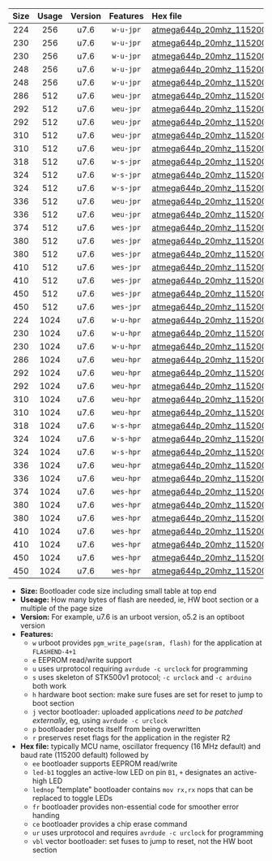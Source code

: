 |Size|Usage|Version|Features|Hex file|
|:-:|:-:|:-:|:-:|:--|
|224|256|u7.6|`w-u-jpr`|[atmega644p_20mhz_115200bps_ur_vbl.hex](https://raw.githubusercontent.com/stefanrueger/urboot/main/atmega644p_20mhz_115200bps_ur_vbl.hex)|
|230|256|u7.6|`w-u-jpr`|[atmega644p_20mhz_115200bps_led+b0_ur_vbl.hex](https://raw.githubusercontent.com/stefanrueger/urboot/main/atmega644p_20mhz_115200bps_led+b0_ur_vbl.hex)|
|230|256|u7.6|`w-u-jpr`|[atmega644p_20mhz_115200bps_lednop_ur_vbl.hex](https://raw.githubusercontent.com/stefanrueger/urboot/main/atmega644p_20mhz_115200bps_lednop_ur_vbl.hex)|
|248|256|u7.6|`w-u-jpr`|[atmega644p_20mhz_115200bps_led+b0_fr_ur_vbl.hex](https://raw.githubusercontent.com/stefanrueger/urboot/main/atmega644p_20mhz_115200bps_led+b0_fr_ur_vbl.hex)|
|248|256|u7.6|`w-u-jpr`|[atmega644p_20mhz_115200bps_lednop_fr_ur_vbl.hex](https://raw.githubusercontent.com/stefanrueger/urboot/main/atmega644p_20mhz_115200bps_lednop_fr_ur_vbl.hex)|
|286|512|u7.6|`weu-jpr`|[atmega644p_20mhz_115200bps_ee_ur_vbl.hex](https://raw.githubusercontent.com/stefanrueger/urboot/main/atmega644p_20mhz_115200bps_ee_ur_vbl.hex)|
|292|512|u7.6|`weu-jpr`|[atmega644p_20mhz_115200bps_ee_led+b0_ur_vbl.hex](https://raw.githubusercontent.com/stefanrueger/urboot/main/atmega644p_20mhz_115200bps_ee_led+b0_ur_vbl.hex)|
|292|512|u7.6|`weu-jpr`|[atmega644p_20mhz_115200bps_ee_lednop_ur_vbl.hex](https://raw.githubusercontent.com/stefanrueger/urboot/main/atmega644p_20mhz_115200bps_ee_lednop_ur_vbl.hex)|
|310|512|u7.6|`weu-jpr`|[atmega644p_20mhz_115200bps_ee_led+b0_fr_ur_vbl.hex](https://raw.githubusercontent.com/stefanrueger/urboot/main/atmega644p_20mhz_115200bps_ee_led+b0_fr_ur_vbl.hex)|
|310|512|u7.6|`weu-jpr`|[atmega644p_20mhz_115200bps_ee_lednop_fr_ur_vbl.hex](https://raw.githubusercontent.com/stefanrueger/urboot/main/atmega644p_20mhz_115200bps_ee_lednop_fr_ur_vbl.hex)|
|318|512|u7.6|`w-s-jpr`|[atmega644p_20mhz_115200bps_vbl.hex](https://raw.githubusercontent.com/stefanrueger/urboot/main/atmega644p_20mhz_115200bps_vbl.hex)|
|324|512|u7.6|`w-s-jpr`|[atmega644p_20mhz_115200bps_led+b0_vbl.hex](https://raw.githubusercontent.com/stefanrueger/urboot/main/atmega644p_20mhz_115200bps_led+b0_vbl.hex)|
|324|512|u7.6|`w-s-jpr`|[atmega644p_20mhz_115200bps_lednop_vbl.hex](https://raw.githubusercontent.com/stefanrueger/urboot/main/atmega644p_20mhz_115200bps_lednop_vbl.hex)|
|336|512|u7.6|`weu-jpr`|[atmega644p_20mhz_115200bps_ee_led+b0_fr_ce_ur_vbl.hex](https://raw.githubusercontent.com/stefanrueger/urboot/main/atmega644p_20mhz_115200bps_ee_led+b0_fr_ce_ur_vbl.hex)|
|336|512|u7.6|`weu-jpr`|[atmega644p_20mhz_115200bps_ee_lednop_fr_ce_ur_vbl.hex](https://raw.githubusercontent.com/stefanrueger/urboot/main/atmega644p_20mhz_115200bps_ee_lednop_fr_ce_ur_vbl.hex)|
|374|512|u7.6|`wes-jpr`|[atmega644p_20mhz_115200bps_ee_vbl.hex](https://raw.githubusercontent.com/stefanrueger/urboot/main/atmega644p_20mhz_115200bps_ee_vbl.hex)|
|380|512|u7.6|`wes-jpr`|[atmega644p_20mhz_115200bps_ee_led+b0_vbl.hex](https://raw.githubusercontent.com/stefanrueger/urboot/main/atmega644p_20mhz_115200bps_ee_led+b0_vbl.hex)|
|380|512|u7.6|`wes-jpr`|[atmega644p_20mhz_115200bps_ee_lednop_vbl.hex](https://raw.githubusercontent.com/stefanrueger/urboot/main/atmega644p_20mhz_115200bps_ee_lednop_vbl.hex)|
|410|512|u7.6|`wes-jpr`|[atmega644p_20mhz_115200bps_ee_led+b0_fr_vbl.hex](https://raw.githubusercontent.com/stefanrueger/urboot/main/atmega644p_20mhz_115200bps_ee_led+b0_fr_vbl.hex)|
|410|512|u7.6|`wes-jpr`|[atmega644p_20mhz_115200bps_ee_lednop_fr_vbl.hex](https://raw.githubusercontent.com/stefanrueger/urboot/main/atmega644p_20mhz_115200bps_ee_lednop_fr_vbl.hex)|
|450|512|u7.6|`wes-jpr`|[atmega644p_20mhz_115200bps_ee_led+b0_fr_ce_vbl.hex](https://raw.githubusercontent.com/stefanrueger/urboot/main/atmega644p_20mhz_115200bps_ee_led+b0_fr_ce_vbl.hex)|
|450|512|u7.6|`wes-jpr`|[atmega644p_20mhz_115200bps_ee_lednop_fr_ce_vbl.hex](https://raw.githubusercontent.com/stefanrueger/urboot/main/atmega644p_20mhz_115200bps_ee_lednop_fr_ce_vbl.hex)|
|224|1024|u7.6|`w-u-hpr`|[atmega644p_20mhz_115200bps_ur.hex](https://raw.githubusercontent.com/stefanrueger/urboot/main/atmega644p_20mhz_115200bps_ur.hex)|
|230|1024|u7.6|`w-u-hpr`|[atmega644p_20mhz_115200bps_led+b0_ur.hex](https://raw.githubusercontent.com/stefanrueger/urboot/main/atmega644p_20mhz_115200bps_led+b0_ur.hex)|
|230|1024|u7.6|`w-u-hpr`|[atmega644p_20mhz_115200bps_lednop_ur.hex](https://raw.githubusercontent.com/stefanrueger/urboot/main/atmega644p_20mhz_115200bps_lednop_ur.hex)|
|286|1024|u7.6|`weu-hpr`|[atmega644p_20mhz_115200bps_ee_ur.hex](https://raw.githubusercontent.com/stefanrueger/urboot/main/atmega644p_20mhz_115200bps_ee_ur.hex)|
|292|1024|u7.6|`weu-hpr`|[atmega644p_20mhz_115200bps_ee_led+b0_ur.hex](https://raw.githubusercontent.com/stefanrueger/urboot/main/atmega644p_20mhz_115200bps_ee_led+b0_ur.hex)|
|292|1024|u7.6|`weu-hpr`|[atmega644p_20mhz_115200bps_ee_lednop_ur.hex](https://raw.githubusercontent.com/stefanrueger/urboot/main/atmega644p_20mhz_115200bps_ee_lednop_ur.hex)|
|310|1024|u7.6|`weu-hpr`|[atmega644p_20mhz_115200bps_ee_led+b0_fr_ur.hex](https://raw.githubusercontent.com/stefanrueger/urboot/main/atmega644p_20mhz_115200bps_ee_led+b0_fr_ur.hex)|
|310|1024|u7.6|`weu-hpr`|[atmega644p_20mhz_115200bps_ee_lednop_fr_ur.hex](https://raw.githubusercontent.com/stefanrueger/urboot/main/atmega644p_20mhz_115200bps_ee_lednop_fr_ur.hex)|
|318|1024|u7.6|`w-s-hpr`|[atmega644p_20mhz_115200bps.hex](https://raw.githubusercontent.com/stefanrueger/urboot/main/atmega644p_20mhz_115200bps.hex)|
|324|1024|u7.6|`w-s-hpr`|[atmega644p_20mhz_115200bps_led+b0.hex](https://raw.githubusercontent.com/stefanrueger/urboot/main/atmega644p_20mhz_115200bps_led+b0.hex)|
|324|1024|u7.6|`w-s-hpr`|[atmega644p_20mhz_115200bps_lednop.hex](https://raw.githubusercontent.com/stefanrueger/urboot/main/atmega644p_20mhz_115200bps_lednop.hex)|
|336|1024|u7.6|`weu-hpr`|[atmega644p_20mhz_115200bps_ee_led+b0_fr_ce_ur.hex](https://raw.githubusercontent.com/stefanrueger/urboot/main/atmega644p_20mhz_115200bps_ee_led+b0_fr_ce_ur.hex)|
|336|1024|u7.6|`weu-hpr`|[atmega644p_20mhz_115200bps_ee_lednop_fr_ce_ur.hex](https://raw.githubusercontent.com/stefanrueger/urboot/main/atmega644p_20mhz_115200bps_ee_lednop_fr_ce_ur.hex)|
|374|1024|u7.6|`wes-hpr`|[atmega644p_20mhz_115200bps_ee.hex](https://raw.githubusercontent.com/stefanrueger/urboot/main/atmega644p_20mhz_115200bps_ee.hex)|
|380|1024|u7.6|`wes-hpr`|[atmega644p_20mhz_115200bps_ee_led+b0.hex](https://raw.githubusercontent.com/stefanrueger/urboot/main/atmega644p_20mhz_115200bps_ee_led+b0.hex)|
|380|1024|u7.6|`wes-hpr`|[atmega644p_20mhz_115200bps_ee_lednop.hex](https://raw.githubusercontent.com/stefanrueger/urboot/main/atmega644p_20mhz_115200bps_ee_lednop.hex)|
|410|1024|u7.6|`wes-hpr`|[atmega644p_20mhz_115200bps_ee_led+b0_fr.hex](https://raw.githubusercontent.com/stefanrueger/urboot/main/atmega644p_20mhz_115200bps_ee_led+b0_fr.hex)|
|410|1024|u7.6|`wes-hpr`|[atmega644p_20mhz_115200bps_ee_lednop_fr.hex](https://raw.githubusercontent.com/stefanrueger/urboot/main/atmega644p_20mhz_115200bps_ee_lednop_fr.hex)|
|450|1024|u7.6|`wes-hpr`|[atmega644p_20mhz_115200bps_ee_led+b0_fr_ce.hex](https://raw.githubusercontent.com/stefanrueger/urboot/main/atmega644p_20mhz_115200bps_ee_led+b0_fr_ce.hex)|
|450|1024|u7.6|`wes-hpr`|[atmega644p_20mhz_115200bps_ee_lednop_fr_ce.hex](https://raw.githubusercontent.com/stefanrueger/urboot/main/atmega644p_20mhz_115200bps_ee_lednop_fr_ce.hex)|

- **Size:** Bootloader code size including small table at top end
- **Useage:** How many bytes of flash are needed, ie, HW boot section or a multiple of the page size
- **Version:** For example, u7.6 is an urboot version, o5.2 is an optiboot version
- **Features:**
  + `w` urboot provides `pgm_write_page(sram, flash)` for the application at `FLASHEND-4+1`
  + `e` EEPROM read/write support
  + `u` uses urprotocol requiring `avrdude -c urclock` for programming
  + `s` uses skeleton of STK500v1 protocol; `-c urclock` and `-c arduino` both work
  + `h` hardware boot section: make sure fuses are set for reset to jump to boot section
  + `j` vector bootloader: uploaded applications *need to be patched externally*, eg, using `avrdude -c urclock`
  + `p` bootloader protects itself from being overwritten
  + `r` preserves reset flags for the application in the register R2
- **Hex file:** typically MCU name, oscillator frequency (16 MHz default) and baud rate (115200 default) followed by
  + `ee` bootloader supports EEPROM read/write
  + `led-b1` toggles an active-low LED on pin `B1`, `+` designates an active-high LED
  + `lednop` "template" bootloader contains `mov rx,rx` nops that can be replaced to toggle LEDs
  + `fr` bootloader provides non-essential code for smoother error handing
  + `ce` bootloader provides a chip erase command
  + `ur` uses urprotocol and requires `avrdude -c urclock` for programming
  + `vbl` vector bootloader: set fuses to jump to reset, not the HW boot section

